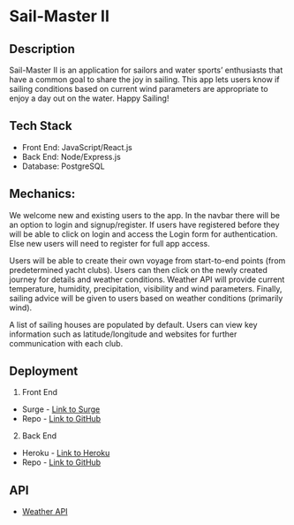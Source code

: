 # Sail-Master II 

## Description 

Sail-Master II is an application for sailors and water sports’ enthusiasts that have a common goal to share the joy in sailing. This app lets users know if sailing conditions based on current wind parameters are appropriate to enjoy a day out on the water. Happy Sailing! 

## Tech Stack 

- Front End: JavaScript/React.js 
- Back End: Node/Express.js
- Database: PostgreSQL

## Mechanics: 

We welcome new and existing users to the app. In the navbar there will be an option to login and signup/register. If users have registered before they will be able to click on login and access the Login form for authentication. Else new users will need to register for full app access. 

Users will be able to create their own voyage from start-to-end points (from predetermined yacht clubs). Users can then click on the newly created journey for details and weather conditions. Weather API will provide current temperature, humidity, precipitation, visibility and wind parameters. Finally, sailing advice will be given to users based on weather conditions (primarily wind). 

A list of sailing houses are populated by default. Users can view key information such as latitude/longitude and websites for further communication with each club. 

## Deployment 

1. Front End
- Surge - [Link to Surge](https://www.google.com)
- Repo - [Link to GitHub](https://github.com/danveb/sail-master-II)

2. Back End 
- Heroku - [Link to Heroku](https://sailmaster2-backend.herokuapp.com)
- Repo - [Link to GitHub](https://github.com/danveb/sail-master-II)

## API 

- [Weather API](https://www.weatherapi.com/)
